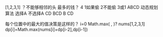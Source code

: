 [1,2,3,1]
？不能够相邻的头
最多的钱？  4
1如果偷
2不能偷
3或1
      ABCD 动态规划算法
 选择A       不选择A
  CD         BCD
          B        CD



 
 每个位置中的最大的值决策是这样的？
 i=0  Math.max( , )?
 nums[1,2,3,1]
 dp[i]=Math.max(nums[i]+dp[i-2],dp[i-1])